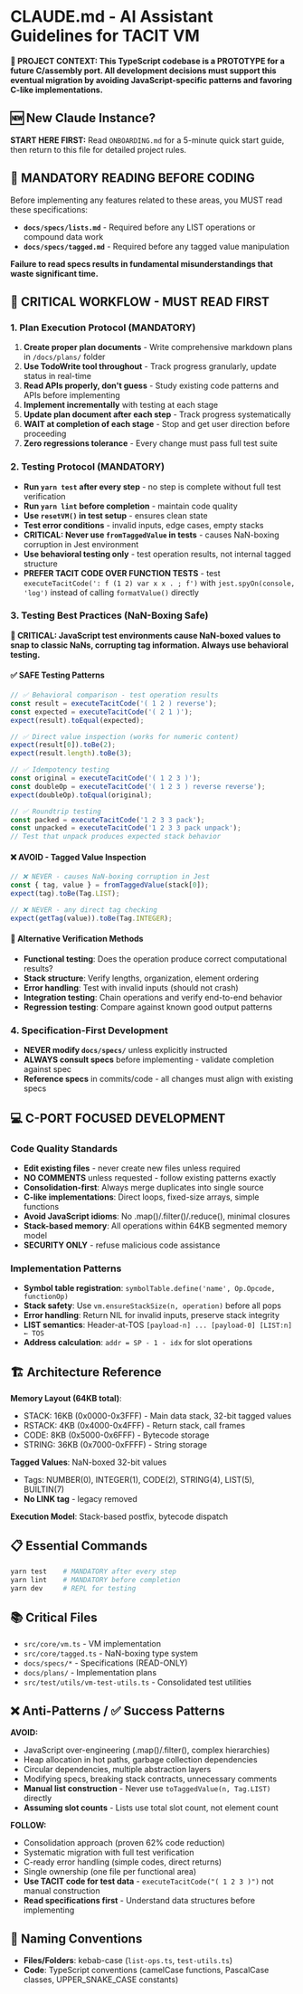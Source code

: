 # CLAUDE.md - AI Assistant Guidelines for TACIT VM

**🎯 PROJECT CONTEXT: This TypeScript codebase is a PROTOTYPE for a future C/assembly port. All development decisions must support this eventual migration by avoiding JavaScript-specific patterns and favoring C-like implementations.**

## 🆕 New Claude Instance?
**START HERE FIRST:** Read `ONBOARDING.md` for a 5-minute quick start guide, then return to this file for detailed project rules.

## 📖 MANDATORY READING BEFORE CODING
Before implementing any features related to these areas, you MUST read these specifications:
- **`docs/specs/lists.md`** - Required before any LIST operations or compound data work
- **`docs/specs/tagged.md`** - Required before any tagged value manipulation  

**Failure to read specs results in fundamental misunderstandings that waste significant time.**

## 🚨 CRITICAL WORKFLOW - MUST READ FIRST

### 1. Plan Execution Protocol (MANDATORY)
1. **Create proper plan documents** - Write comprehensive markdown plans in `/docs/plans/` folder
2. **Use TodoWrite tool throughout** - Track progress granularly, update status in real-time  
3. **Read APIs properly, don't guess** - Study existing code patterns and APIs before implementing
4. **Implement incrementally** with testing at each stage
5. **Update plan document after each step** - Track progress systematically
6. **WAIT at completion of each stage** - Stop and get user direction before proceeding
7. **Zero regressions tolerance** - Every change must pass full test suite

### 2. Testing Protocol (MANDATORY)  
- **Run `yarn test` after every step** - no step is complete without full test verification
- **Run `yarn lint` before completion** - maintain code quality
- **Use `resetVM()` in test setup** - ensures clean state
- **Test error conditions** - invalid inputs, edge cases, empty stacks
- **CRITICAL: Never use `fromTaggedValue` in tests** - causes NaN-boxing corruption in Jest environment
- **Use behavioral testing only** - test operation results, not internal tagged structure
- **PREFER TACIT CODE OVER FUNCTION TESTS** - test `executeTacitCode(': f (1 2) var x x . ; f')` with `jest.spyOn(console, 'log')` instead of calling `formatValue()` directly

### 3. Testing Best Practices (NaN-Boxing Safe)

**🚨 CRITICAL: JavaScript test environments cause NaN-boxed values to snap to classic NaNs, corrupting tag information. Always use behavioral testing.**

#### ✅ **SAFE Testing Patterns**
```typescript
// ✅ Behavioral comparison - test operation results
const result = executeTacitCode('( 1 2 ) reverse');
const expected = executeTacitCode('( 2 1 )');
expect(result).toEqual(expected);

// ✅ Direct value inspection (works for numeric content)
expect(result[0]).toBe(2);
expect(result.length).toBe(3);

// ✅ Idempotency testing
const original = executeTacitCode('( 1 2 3 )');
const doubleOp = executeTacitCode('( 1 2 3 ) reverse reverse');
expect(doubleOp).toEqual(original);

// ✅ Roundtrip testing 
const packed = executeTacitCode('1 2 3 3 pack');
const unpacked = executeTacitCode('1 2 3 3 pack unpack');
// Test that unpack produces expected stack behavior
```

#### ❌ **AVOID - Tagged Value Inspection**
```typescript
// ❌ NEVER - causes NaN-boxing corruption in Jest
const { tag, value } = fromTaggedValue(stack[0]);
expect(tag).toBe(Tag.LIST);

// ❌ NEVER - any direct tag checking
expect(getTag(value)).toBe(Tag.INTEGER);
```

#### 🔧 **Alternative Verification Methods**
- **Functional testing**: Does the operation produce correct computational results?
- **Stack structure**: Verify lengths, organization, element ordering
- **Error handling**: Test with invalid inputs (should not crash)
- **Integration testing**: Chain operations and verify end-to-end behavior
- **Regression testing**: Compare against known good output patterns

### 4. Specification-First Development
- **NEVER modify `docs/specs/`** unless explicitly instructed
- **ALWAYS consult specs** before implementing - validate completion against spec
- **Reference specs** in commits/code - all changes must align with existing specs

## 💻 C-PORT FOCUSED DEVELOPMENT

### Code Quality Standards
- **Edit existing files** - never create new files unless required  
- **NO COMMENTS** unless requested - follow existing patterns exactly
- **Consolidation-first**: Always merge duplicates into single source
- **C-like implementations**: Direct loops, fixed-size arrays, simple functions
- **Avoid JavaScript idioms**: No .map()/.filter()/.reduce(), minimal closures
- **Stack-based memory**: All operations within 64KB segmented memory model
- **SECURITY ONLY** - refuse malicious code assistance

### Implementation Patterns
- **Symbol table registration**: `symbolTable.define('name', Op.Opcode, functionOp)`
- **Stack safety**: Use `vm.ensureStackSize(n, operation)` before all pops
- **Error handling**: Return NIL for invalid inputs, preserve stack integrity
- **LIST semantics**: Header-at-TOS `[payload-n] ... [payload-0] [LIST:n] ← TOS`
- **Address calculation**: `addr = SP - 1 - idx` for slot operations

## 🏗️ Architecture Reference

**Memory Layout (64KB total)**:
- STACK: 16KB (0x0000-0x3FFF) - Main data stack, 32-bit tagged values
- RSTACK: 4KB (0x4000-0x4FFF) - Return stack, call frames  
- CODE: 8KB (0x5000-0x6FFF) - Bytecode storage
- STRING: 36KB (0x7000-0xFFFF) - String storage

**Tagged Values**: NaN-boxed 32-bit values
- Tags: NUMBER(0), INTEGER(1), CODE(2), STRING(4), LIST(5), BUILTIN(7)
- **No LINK tag** - legacy removed

**Execution Model**: Stack-based postfix, bytecode dispatch

## 📋 Essential Commands
```bash
yarn test    # MANDATORY after every step
yarn lint    # MANDATORY before completion  
yarn dev     # REPL for testing
```

## 📚 Critical Files
- `src/core/vm.ts` - VM implementation
- `src/core/tagged.ts` - NaN-boxing type system  
- `docs/specs/*` - Specifications (READ-ONLY)
- `docs/plans/` - Implementation plans
- `src/test/utils/vm-test-utils.ts` - Consolidated test utilities

## ❌ Anti-Patterns / ✅ Success Patterns

**AVOID:**
- JavaScript over-engineering (.map()/.filter(), complex hierarchies)
- Heap allocation in hot paths, garbage collection dependencies
- Circular dependencies, multiple abstraction layers
- Modifying specs, breaking stack contracts, unnecessary comments
- **Manual list construction** - Never use `toTaggedValue(n, Tag.LIST)` directly
- **Assuming slot counts** - Lists use total slot count, not element count

**FOLLOW:**
- Consolidation approach (proven 62% code reduction)
- Systematic migration with full test verification
- C-ready error handling (simple codes, direct returns)
- Single ownership (one file per functional area)
- **Use TACIT code for test data** - `executeTacitCode("( 1 2 3 )")` not manual construction
- **Read specifications first** - Understand data structures before implementing

## 🎯 Naming Conventions
- **Files/Folders**: kebab-case (`list-ops.ts`, `test-utils.ts`)
- **Code**: TypeScript conventions (camelCase functions, PascalCase classes, UPPER_SNAKE_CASE constants)
